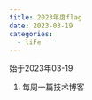 ```yaml
---
title: 2023年度flag
date: 2023-03-19
categories:
  - life
---
```

始于2023年03-19

1. 每周一篇技术博客



<Valine/>